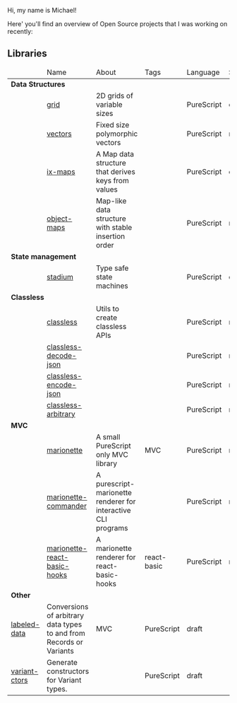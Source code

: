 Hi, my name is Michael!

Here' you'll find an overview of Open Source projects that I was working on recently:

## Libraries

<table>
  <thead>
    <tr></tr>
    <tr>
      <td></td>
      <td>Name</td>
      <td>About</td>
      <td>Tags</td>
      <td>Language</td>
      <td>Status</td>
    </tr>
  </thead>
  <tbody>
    <tr>
      <td colspan=6><b>Data Structures</b></td>
    <tr>
    <tr></tr>
    <tr>
      <td></td>
      <td><a href="https://github.com/thought2/purescript-grid">grid</a></td>
      <td>2D grids of variable sizes</td>
      <td></td>
      <td>PureScript</td>
      <td>draft</td>
    </tr>
    <tr></tr>
    <tr>
      <td></td>
      <td><a href="https://github.com/thought2/purescript-vectors">vectors</a></td>
      <td>Fixed size polymorphic vectors</td>
      <td></td>
      <td>PureScript</td>
      <td>released</td>
    </tr>
    <tr></tr>
    <tr>
      <td></td>
      <td><a href="https://github.com/thought2/purescript-ix-maps">ix-maps</a></td>
      <td>A Map data structure that derives keys from values</td>
      <td></td>
      <td>PureScript</td>
      <td>draft</td>
    </tr>
    <tr></tr>
    <tr>
      <td></td>
      <td><a href="https://github.com/thought2/purescript-object-maps">object-maps</a></td>
      <td>Map-like data structure with stable insertion order</td>
      <td></td>
      <td>PureScript</td>
      <td>released</td>
    </tr>
    <tr>
      <td colspan=6><b>State management</b></td>
    <tr>
    <tr></tr>
    <tr>
      <td></td>
      <td><a href="https://github.com/thought2/purescript-stadium">stadium</a></td>
      <td>Type safe state machines</td>
      <td></td>
      <td>PureScript</td>
      <td>draft</td>
    </tr>
    <tr>
      <td colspan=6><b>Classless</b></td>
    <tr>
    <tr></tr>
    <tr>
      <td></td>
      <td><a href="https://github.com/thought2/purescript-classless">classless</a></td>
      <td>Utils to create classless APIs</td>
      <td></td>
      <td>PureScript</td>
      <td>released</td>
    </tr>
    <tr></tr>
    <tr>
      <td></td>
      <td><a href="https://github.com/thought2/purescript-classless-decode-json">classless-decode-json</a></td>
      <td></td>
      <td></td>
      <td>PureScript</td>
      <td>released</td>
    </tr>
    <tr></tr>
    <tr>
      <td></td>
      <td><a href="https://github.com/thought2/purescript-classless-encode-json">classless-encode-json</a></td>
      <td></td>
      <td></td>
      <td>PureScript</td>
      <td>released</td>
    </tr>
    <tr></tr>
    <tr>
      <td></td>
      <td><a href="https://github.com/thought2/purescript-classless-arbitrary">classless-arbitrary</a></td>
      <td></td>
      <td></td>
      <td>PureScript</td>
      <td>released</td>
    </tr>
    <tr>
      <td colspan=6><b>MVC</b></td>
    <tr>
    <tr></tr>
    <tr>
      <td></td>
      <td><a href="https://github.com/thought2/purescript-marionette">marionette</a></td>
      <td>A small PureScript only MVC library</td>
      <td>MVC</td>
      <td>PureScript</td>
      <td>released</td>
    </tr>
    <tr></tr>
    <tr>
      <td></td>
      <td><a href="https://github.com/thought2/purescript-marionette-commander">marionette-commander</a></td>
      <td>A purescript-marionette renderer for interactive CLI programs</td>
      <td></td>
      <td>PureScript</td>
      <td>released</td>
    </tr>
    <tr></tr>
    <tr>
      <td></td>
      <td><a href="https://github.com/thought2/purescript-marionette-react-basic-hooks">marionette-react-basic-hooks</a></td>
      <td>A marionette renderer for react-basic-hooks</td>
      <td>react-basic</td>
      <td>PureScript</td>
      <td>released</td>
    </tr>
    <tr></tr>
    <tr>
      <td colspan=6><b>Other</b></td>
    <tr>
    <tr></tr>
    <tr>
      <td><a href="https://github.com/thought2/purescript-labeled-data">labeled-data</a></td>
      <td>Conversions of arbitrary data types to and from Records or Variants</td>
      <td>MVC</td>
      <td>PureScript</td>
      <td>draft</td>
    </tr>
    <tr></tr>
    <tr>
      <td><a href="https://github.com/thought2/purescript-variant-ctors">variant-ctors</a></td>
      <td>Generate constructors for Variant types.</td>
      <td></td>
      <td>PureScript</td>
      <td>draft</td>
    </tr>
  </tbody>
</table>
